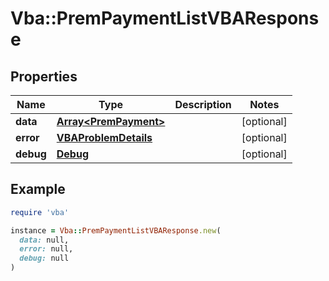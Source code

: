 # Vba::PremPaymentListVBAResponse

## Properties

| Name | Type | Description | Notes |
| ---- | ---- | ----------- | ----- |
| **data** | [**Array&lt;PremPayment&gt;**](PremPayment.md) |  | [optional] |
| **error** | [**VBAProblemDetails**](VBAProblemDetails.md) |  | [optional] |
| **debug** | [**Debug**](Debug.md) |  | [optional] |

## Example

```ruby
require 'vba'

instance = Vba::PremPaymentListVBAResponse.new(
  data: null,
  error: null,
  debug: null
)
```

